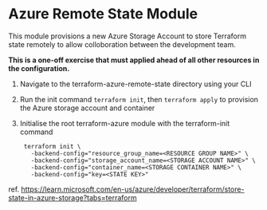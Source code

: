 # Azure Remote State Module

This module provisions a new Azure Storage Account to store Terraform state remotely to allow colloboration between the development team.

**This is a one-off exercise that must applied ahead of all other resources in the configuration.**

1. Navigate to the terraform-azure-remote-state directory using your CLI 
2. Run the init command `terraform init`, then `terraform apply` to provision the Azure storage account and container
3. Initialise the root terraform-azure module with the terraform-init command

        terraform init \
          -backend-config="resource_group_name=<RESOURCE GROUP NAME>" \
          -backend-config="storage_account_name=<STORAGE ACCOUNT NAME>" \
          -backend-config="container_name=<STORAGE CONTAINER NAME>" \
          -backend-config="key=<STATE KEY>"

ref. https://learn.microsoft.com/en-us/azure/developer/terraform/store-state-in-azure-storage?tabs=terraform
